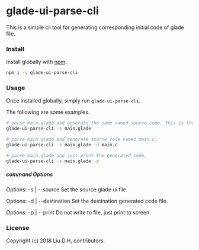 # glade-ui-parse-cli
This is a simple cli tool for generating corresponding initial code of glade file. 

### Install
Install globally with [npm](https://www.npmjs.com/):
```bash
npm i -g glade-ui-parse-cli
```

### Usage
Once installed globally, simply run `glade-ui-parse-cli`.

The following are some examples.

```bash
# parse main.glade and generate the same named source code. This is the same as next command.
glade-ui-parse-cli -s main.glade

# parse main.glade and generate source code named main.c.
glade-ui-parse-cli -s main.glade -d main.c

# parse main.glade and just print the generated code.
glade-ui-parse-cli -s main.glade -p
```

##### command Options
Options: -s | --source
Set the source glade ui file.

Options: -d | --destination
Set the destination generated code file.

Options: -p | --print
Do not write to file, just print to screen.

### License
Copyright (c) 2018 Liu.D.H, contributors.
[](LICENSE-MIT)


